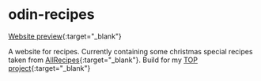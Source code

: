 # odin-recipes
[Website preview](https://naseef03.github.io/odin-recipes/){:target="_blank"}

A website for recipes. Currently containing some christmas special recipes taken from [AllRecipes](https://www.allrecipes.com/){:target="_blank"}. Build for my [TOP project](https://www.theodinproject.com/lessons/foundations-recipes){:target="_blank"}


